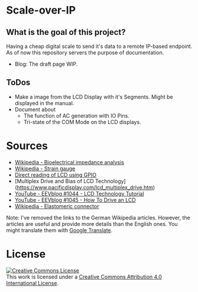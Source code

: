 # Scale-over-IP


## What is the goal of this project?


Having a cheap digital scale to send it's data to a remote IP-based endpoint. As of now this repository servers the purpose of documentation. 

 - Blog: The draft page WIP.


## ToDos

 - Make a image from the LCD Display with it's Segments. Might be displayed in the manual.
 - Document about
   - The function of AC generation with IO Pins.
   - Tri-state of the COM Mode on the LCD displays.


# Sources


- [Wikipedia - Bioelectrical impedance analysis](https://en.wikipedia.org/wiki/Bioelectrical_impedance_analysis) 
- [Wikipedia - Strain gauge](https://en.wikipedia.org/wiki/Strain_gauge)
- [Direct reading of LCD using GPIO](https://www.instructables.com/id/Direct-Reading-of-LCD-Using-General-Purpose-IO/)
- [Multiplex Drive and Bias of LCD Technology] (https://www.pacificdisplay.com/lcd_multiplex_drive.htm)
- [YouTube - EEVblog #1044 - LCD Technology Tutorial](https://www.youtube.com/watch?v=mo4_5vG8bbU)
- [YouTube - EEVblog #1045 - How To Drive an LCD](https://www.youtube.com/watch?v=ZP0KxZl5N2o)
- [Wikipedia - Elastomeric connector](https://en.wikipedia.org/wiki/Elastomeric_connector)


Note: I've removed the links to the German Wikipedia articles. However, the articles are useful and provide more details than the English ones. You might translate them with [Google Translate](https://translate.google.com/).

# License

<a rel="license" href="http://creativecommons.org/licenses/by/4.0/"><img alt="Creative Commons License" style="border-width:0" src="https://i.creativecommons.org/l/by/4.0/80x15.png" /></a><br />This work is licensed under a <a rel="license" href="http://creativecommons.org/licenses/by/4.0/">Creative Commons Attribution 4.0 International License</a>.
